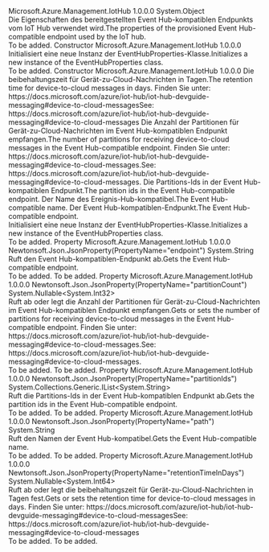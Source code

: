 <Type Name="EventHubProperties" FullName="Microsoft.Azure.Management.IotHub.Models.EventHubProperties">
  <TypeSignature Language="C#" Value="public class EventHubProperties" />
  <TypeSignature Language="ILAsm" Value=".class public auto ansi beforefieldinit EventHubProperties extends System.Object" />
  <TypeSignature Language="DocId" Value="T:Microsoft.Azure.Management.IotHub.Models.EventHubProperties" />
  <TypeSignature Language="VB.NET" Value="Public Class EventHubProperties" />
  <TypeSignature Language="F#" Value="type EventHubProperties = class" />
  <AssemblyInfo>
    <AssemblyName>Microsoft.Azure.Management.IotHub</AssemblyName>
    <AssemblyVersion>1.0.0.0</AssemblyVersion>
  </AssemblyInfo>
  <Base>
    <BaseTypeName>System.Object</BaseTypeName>
  </Base>
  <Interfaces />
  <Docs>
    <summary>
            <span data-ttu-id="3ce93-101">Die Eigenschaften des bereitgestellten Event Hub-kompatiblen Endpunkts vom IoT Hub verwendet wird.</span><span class="sxs-lookup"><span data-stu-id="3ce93-101">The properties of the provisioned Event Hub-compatible endpoint used by the IoT hub.</span></span>
            </summary>
    <remarks>To be added.</remarks>
  </Docs>
  <Members>
    <Member MemberName=".ctor">
      <MemberSignature Language="C#" Value="public EventHubProperties ();" />
      <MemberSignature Language="ILAsm" Value=".method public hidebysig specialname rtspecialname instance void .ctor() cil managed" />
      <MemberSignature Language="DocId" Value="M:Microsoft.Azure.Management.IotHub.Models.EventHubProperties.#ctor" />
      <MemberSignature Language="VB.NET" Value="Public Sub New ()" />
      <MemberType>Constructor</MemberType>
      <AssemblyInfo>
        <AssemblyName>Microsoft.Azure.Management.IotHub</AssemblyName>
        <AssemblyVersion>1.0.0.0</AssemblyVersion>
      </AssemblyInfo>
      <Parameters />
      <Docs>
        <summary>
            <span data-ttu-id="3ce93-102">Initialisiert eine neue Instanz der EventHubProperties-Klasse.</span><span class="sxs-lookup"><span data-stu-id="3ce93-102">Initializes a new instance of the EventHubProperties class.</span></span>
            </summary>
        <remarks>To be added.</remarks>
      </Docs>
    </Member>
    <Member MemberName=".ctor">
      <MemberSignature Language="C#" Value="public EventHubProperties (Nullable&lt;long&gt; retentionTimeInDays = null, Nullable&lt;int&gt; partitionCount = null, System.Collections.Generic.IList&lt;string&gt; partitionIds = null, string path = null, string endpoint = null);" />
      <MemberSignature Language="ILAsm" Value=".method public hidebysig specialname rtspecialname instance void .ctor(valuetype System.Nullable`1&lt;int64&gt; retentionTimeInDays, valuetype System.Nullable`1&lt;int32&gt; partitionCount, class System.Collections.Generic.IList`1&lt;string&gt; partitionIds, string path, string endpoint) cil managed" />
      <MemberSignature Language="DocId" Value="M:Microsoft.Azure.Management.IotHub.Models.EventHubProperties.#ctor(System.Nullable{System.Int64},System.Nullable{System.Int32},System.Collections.Generic.IList{System.String},System.String,System.String)" />
      <MemberSignature Language="VB.NET" Value="Public Sub New (Optional retentionTimeInDays As Nullable(Of Long) = null, Optional partitionCount As Nullable(Of Integer) = null, Optional partitionIds As IList(Of String) = null, Optional path As String = null, Optional endpoint As String = null)" />
      <MemberSignature Language="F#" Value="new Microsoft.Azure.Management.IotHub.Models.EventHubProperties : Nullable&lt;int64&gt; * Nullable&lt;int&gt; * System.Collections.Generic.IList&lt;string&gt; * string * string -&gt; Microsoft.Azure.Management.IotHub.Models.EventHubProperties" Usage="new Microsoft.Azure.Management.IotHub.Models.EventHubProperties (retentionTimeInDays, partitionCount, partitionIds, path, endpoint)" />
      <MemberType>Constructor</MemberType>
      <AssemblyInfo>
        <AssemblyName>Microsoft.Azure.Management.IotHub</AssemblyName>
        <AssemblyVersion>1.0.0.0</AssemblyVersion>
      </AssemblyInfo>
      <Parameters>
        <Parameter Name="retentionTimeInDays" Type="System.Nullable&lt;System.Int64&gt;" />
        <Parameter Name="partitionCount" Type="System.Nullable&lt;System.Int32&gt;" />
        <Parameter Name="partitionIds" Type="System.Collections.Generic.IList&lt;System.String&gt;" />
        <Parameter Name="path" Type="System.String" />
        <Parameter Name="endpoint" Type="System.String" />
      </Parameters>
      <Docs>
        <param name="retentionTimeInDays"><span data-ttu-id="3ce93-103">Die beibehaltungszeit für Gerät-zu-Cloud-Nachrichten in Tagen.</span><span class="sxs-lookup"><span data-stu-id="3ce93-103">The retention time for device-to-cloud messages in days.</span></span> <span data-ttu-id="3ce93-104">Finden Sie unter: https://docs.microsoft.com/azure/iot-hub/iot-hub-devguide-messaging#device-to-cloud-messages</span><span class="sxs-lookup"><span data-stu-id="3ce93-104">See: https://docs.microsoft.com/azure/iot-hub/iot-hub-devguide-messaging#device-to-cloud-messages</span></span></param>
        <param name="partitionCount"><span data-ttu-id="3ce93-105">Die Anzahl der Partitionen für Gerät-zu-Cloud-Nachrichten im Event Hub-kompatiblen Endpunkt empfangen.</span><span class="sxs-lookup"><span data-stu-id="3ce93-105">The number of partitions for receiving device-to-cloud messages in the Event Hub-compatible endpoint.</span></span> <span data-ttu-id="3ce93-106">Finden Sie unter: https://docs.microsoft.com/azure/iot-hub/iot-hub-devguide-messaging#device-to-cloud-messages.</span><span class="sxs-lookup"><span data-stu-id="3ce93-106">See: https://docs.microsoft.com/azure/iot-hub/iot-hub-devguide-messaging#device-to-cloud-messages.</span></span></param>
        <param name="partitionIds"><span data-ttu-id="3ce93-107">Die Partitions-Ids in der Event Hub-kompatiblen Endpunkt.</span><span class="sxs-lookup"><span data-stu-id="3ce93-107">The partition ids in the Event Hub-compatible endpoint.</span></span></param>
        <param name="path"><span data-ttu-id="3ce93-108">Der Name des Ereignis-Hub-kompatibel.</span><span class="sxs-lookup"><span data-stu-id="3ce93-108">The Event Hub-compatible name.</span></span></param>
        <param name="endpoint"><span data-ttu-id="3ce93-109">Der Event Hub-kompatiblen-Endpunkt.</span><span class="sxs-lookup"><span data-stu-id="3ce93-109">The Event Hub-compatible endpoint.</span></span></param>
        <summary>
            <span data-ttu-id="3ce93-110">Initialisiert eine neue Instanz der EventHubProperties-Klasse.</span><span class="sxs-lookup"><span data-stu-id="3ce93-110">Initializes a new instance of the EventHubProperties class.</span></span>
            </summary>
        <remarks>To be added.</remarks>
      </Docs>
    </Member>
    <Member MemberName="Endpoint">
      <MemberSignature Language="C#" Value="public string Endpoint { get; }" />
      <MemberSignature Language="ILAsm" Value=".property instance string Endpoint" />
      <MemberSignature Language="DocId" Value="P:Microsoft.Azure.Management.IotHub.Models.EventHubProperties.Endpoint" />
      <MemberSignature Language="VB.NET" Value="Public ReadOnly Property Endpoint As String" />
      <MemberSignature Language="F#" Value="member this.Endpoint : string" Usage="Microsoft.Azure.Management.IotHub.Models.EventHubProperties.Endpoint" />
      <MemberType>Property</MemberType>
      <AssemblyInfo>
        <AssemblyName>Microsoft.Azure.Management.IotHub</AssemblyName>
        <AssemblyVersion>1.0.0.0</AssemblyVersion>
      </AssemblyInfo>
      <Attributes>
        <Attribute>
          <AttributeName>Newtonsoft.Json.JsonProperty(PropertyName="endpoint")</AttributeName>
        </Attribute>
      </Attributes>
      <ReturnValue>
        <ReturnType>System.String</ReturnType>
      </ReturnValue>
      <Docs>
        <summary>
            <span data-ttu-id="3ce93-111">Ruft den Event Hub-kompatiblen-Endpunkt ab.</span><span class="sxs-lookup"><span data-stu-id="3ce93-111">Gets the Event Hub-compatible endpoint.</span></span>
            </summary>
        <value>To be added.</value>
        <remarks>To be added.</remarks>
      </Docs>
    </Member>
    <Member MemberName="PartitionCount">
      <MemberSignature Language="C#" Value="public Nullable&lt;int&gt; PartitionCount { get; set; }" />
      <MemberSignature Language="ILAsm" Value=".property instance valuetype System.Nullable`1&lt;int32&gt; PartitionCount" />
      <MemberSignature Language="DocId" Value="P:Microsoft.Azure.Management.IotHub.Models.EventHubProperties.PartitionCount" />
      <MemberSignature Language="VB.NET" Value="Public Property PartitionCount As Nullable(Of Integer)" />
      <MemberSignature Language="F#" Value="member this.PartitionCount : Nullable&lt;int&gt; with get, set" Usage="Microsoft.Azure.Management.IotHub.Models.EventHubProperties.PartitionCount" />
      <MemberType>Property</MemberType>
      <AssemblyInfo>
        <AssemblyName>Microsoft.Azure.Management.IotHub</AssemblyName>
        <AssemblyVersion>1.0.0.0</AssemblyVersion>
      </AssemblyInfo>
      <Attributes>
        <Attribute>
          <AttributeName>Newtonsoft.Json.JsonProperty(PropertyName="partitionCount")</AttributeName>
        </Attribute>
      </Attributes>
      <ReturnValue>
        <ReturnType>System.Nullable&lt;System.Int32&gt;</ReturnType>
      </ReturnValue>
      <Docs>
        <summary>
            <span data-ttu-id="3ce93-112">Ruft ab oder legt die Anzahl der Partitionen für Gerät-zu-Cloud-Nachrichten im Event Hub-kompatiblen Endpunkt empfangen.</span><span class="sxs-lookup"><span data-stu-id="3ce93-112">Gets or sets the number of partitions for receiving device-to-cloud messages in the Event Hub-compatible endpoint.</span></span> <span data-ttu-id="3ce93-113">Finden Sie unter: https://docs.microsoft.com/azure/iot-hub/iot-hub-devguide-messaging#device-to-cloud-messages.</span><span class="sxs-lookup"><span data-stu-id="3ce93-113">See: https://docs.microsoft.com/azure/iot-hub/iot-hub-devguide-messaging#device-to-cloud-messages.</span></span>
            </summary>
        <value>To be added.</value>
        <remarks>To be added.</remarks>
      </Docs>
    </Member>
    <Member MemberName="PartitionIds">
      <MemberSignature Language="C#" Value="public System.Collections.Generic.IList&lt;string&gt; PartitionIds { get; }" />
      <MemberSignature Language="ILAsm" Value=".property instance class System.Collections.Generic.IList`1&lt;string&gt; PartitionIds" />
      <MemberSignature Language="DocId" Value="P:Microsoft.Azure.Management.IotHub.Models.EventHubProperties.PartitionIds" />
      <MemberSignature Language="VB.NET" Value="Public ReadOnly Property PartitionIds As IList(Of String)" />
      <MemberSignature Language="F#" Value="member this.PartitionIds : System.Collections.Generic.IList&lt;string&gt;" Usage="Microsoft.Azure.Management.IotHub.Models.EventHubProperties.PartitionIds" />
      <MemberType>Property</MemberType>
      <AssemblyInfo>
        <AssemblyName>Microsoft.Azure.Management.IotHub</AssemblyName>
        <AssemblyVersion>1.0.0.0</AssemblyVersion>
      </AssemblyInfo>
      <Attributes>
        <Attribute>
          <AttributeName>Newtonsoft.Json.JsonProperty(PropertyName="partitionIds")</AttributeName>
        </Attribute>
      </Attributes>
      <ReturnValue>
        <ReturnType>System.Collections.Generic.IList&lt;System.String&gt;</ReturnType>
      </ReturnValue>
      <Docs>
        <summary>
            <span data-ttu-id="3ce93-114">Ruft die Partitions-Ids in der Event Hub-kompatiblen Endpunkt ab.</span><span class="sxs-lookup"><span data-stu-id="3ce93-114">Gets the partition ids in the Event Hub-compatible endpoint.</span></span>
            </summary>
        <value>To be added.</value>
        <remarks>To be added.</remarks>
      </Docs>
    </Member>
    <Member MemberName="Path">
      <MemberSignature Language="C#" Value="public string Path { get; }" />
      <MemberSignature Language="ILAsm" Value=".property instance string Path" />
      <MemberSignature Language="DocId" Value="P:Microsoft.Azure.Management.IotHub.Models.EventHubProperties.Path" />
      <MemberSignature Language="VB.NET" Value="Public ReadOnly Property Path As String" />
      <MemberSignature Language="F#" Value="member this.Path : string" Usage="Microsoft.Azure.Management.IotHub.Models.EventHubProperties.Path" />
      <MemberType>Property</MemberType>
      <AssemblyInfo>
        <AssemblyName>Microsoft.Azure.Management.IotHub</AssemblyName>
        <AssemblyVersion>1.0.0.0</AssemblyVersion>
      </AssemblyInfo>
      <Attributes>
        <Attribute>
          <AttributeName>Newtonsoft.Json.JsonProperty(PropertyName="path")</AttributeName>
        </Attribute>
      </Attributes>
      <ReturnValue>
        <ReturnType>System.String</ReturnType>
      </ReturnValue>
      <Docs>
        <summary>
            <span data-ttu-id="3ce93-115">Ruft den Namen der Event Hub-kompatibel.</span><span class="sxs-lookup"><span data-stu-id="3ce93-115">Gets the Event Hub-compatible name.</span></span>
            </summary>
        <value>To be added.</value>
        <remarks>To be added.</remarks>
      </Docs>
    </Member>
    <Member MemberName="RetentionTimeInDays">
      <MemberSignature Language="C#" Value="public Nullable&lt;long&gt; RetentionTimeInDays { get; set; }" />
      <MemberSignature Language="ILAsm" Value=".property instance valuetype System.Nullable`1&lt;int64&gt; RetentionTimeInDays" />
      <MemberSignature Language="DocId" Value="P:Microsoft.Azure.Management.IotHub.Models.EventHubProperties.RetentionTimeInDays" />
      <MemberSignature Language="VB.NET" Value="Public Property RetentionTimeInDays As Nullable(Of Long)" />
      <MemberSignature Language="F#" Value="member this.RetentionTimeInDays : Nullable&lt;int64&gt; with get, set" Usage="Microsoft.Azure.Management.IotHub.Models.EventHubProperties.RetentionTimeInDays" />
      <MemberType>Property</MemberType>
      <AssemblyInfo>
        <AssemblyName>Microsoft.Azure.Management.IotHub</AssemblyName>
        <AssemblyVersion>1.0.0.0</AssemblyVersion>
      </AssemblyInfo>
      <Attributes>
        <Attribute>
          <AttributeName>Newtonsoft.Json.JsonProperty(PropertyName="retentionTimeInDays")</AttributeName>
        </Attribute>
      </Attributes>
      <ReturnValue>
        <ReturnType>System.Nullable&lt;System.Int64&gt;</ReturnType>
      </ReturnValue>
      <Docs>
        <summary>
            <span data-ttu-id="3ce93-116">Ruft ab oder legt die beibehaltungszeit für Gerät-zu-Cloud-Nachrichten in Tagen fest.</span><span class="sxs-lookup"><span data-stu-id="3ce93-116">Gets or sets the retention time for device-to-cloud messages in days.</span></span> <span data-ttu-id="3ce93-117">Finden Sie unter: https://docs.microsoft.com/azure/iot-hub/iot-hub-devguide-messaging#device-to-cloud-messages</span><span class="sxs-lookup"><span data-stu-id="3ce93-117">See: https://docs.microsoft.com/azure/iot-hub/iot-hub-devguide-messaging#device-to-cloud-messages</span></span>
            </summary>
        <value>To be added.</value>
        <remarks>To be added.</remarks>
      </Docs>
    </Member>
  </Members>
</Type>
